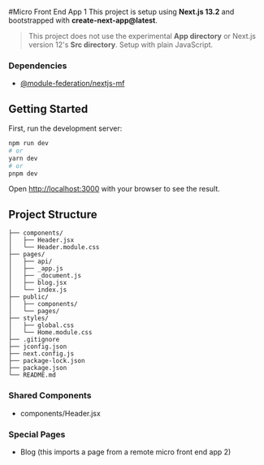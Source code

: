 #Micro Front End App 1
This project is setup using **Next.js 13.2** and bootstrapped with **create-next-app@latest**.

> This project does not use the experimental **App directory** or Next.js version 12's **Src directory**. Setup with plain JavaScript.

### Dependencies
- [@module-federation/nextjs-mf](https://www.npmjs.com/package/@module-federation/nextjs-mf)

## Getting Started

First, run the development server:

```bash
npm run dev
# or
yarn dev
# or
pnpm dev
```

Open [http://localhost:3000](http://localhost:3000) with your browser to see the result.

## Project Structure
```
├── components/
│   ├── Header.jsx
│   └── Header.module.css
├── pages/
│   ├── api/
│   ├── _app.js
│   ├── _document.js
│   ├── blog.jsx
│   └── index.js
├── public/
│   ├── components/
│   └── pages/
├── styles/
│   ├── global.css
│   └── Home.module.css
├── .gitignore
├── jconfig.json
├── next.config.js
├── package-lock.json
├── package.json
└── README.md
```
### Shared Components
- components/Header.jsx

### Special Pages
- Blog (this imports a page from a remote micro front end app 2)